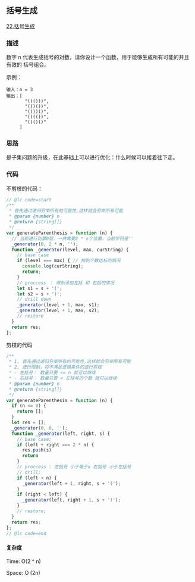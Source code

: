 ## 括号生成

[22.括号生成](https://leetcode-cn.com/problems/generate-parentheses/)

### 描述

数字 n 代表生成括号的对数，请你设计一个函数，用于能够生成所有可能的并且 有效的 括号组合。

示例：

```
输入：n = 3
输出：[
       "((()))",
       "(()())",
       "(())()",
       "()(())",
       "()()()"
     ]

```

### 思路

是子集问题的升级，在此基础上可以进行优化：什么时候可以接着往下走。




### 代码

不剪枝的代码：

```js
// @lc code=start
/**
 * 首先通过递归穷举所有的可能性,这样就会穷举所有可能
 * @param {number} n
 * @return {string[]}
 */
var generateParenthesis = function (n) {
  // 当前进行到第0层，一共需要2 * n个位置，当前字符是''
  _generator(0, 2 * n, '');
  function _generator(level, max, curString) {
    // base case 
    if (level === max) { // 找到个数达标的情况
      console.log(curString);
      return;
    }
    // proccess ： 得到添加左括 和 右括的情况
    let s1 = s + '(';
    let s2 = s + ')';
    // drill down
    _generator(level + 1, max, s1);
    _generator(level + 1, max, s2);
    // restore
  }
  return res;
};
```

剪枝的代码

```js
/**
 * 1. 首先通过递归穷举所有的可能性,这样就会穷举所有可能
 * 2. 进行限制，将不满足逻辑条件的进行剪枝
 * - 左括号： 数量只要 <= n 就可以继续
 * - 右括号： 数量只要 < 左括号的个数 就可以继续
 * @param {number} n
 * @return {string[]}
 */
var generateParenthesis = function (n) {
  if (n <= 0) {
    return [];
  }
  let res = [];
  _generator(0, 0, '');
  function _generator(left, right, s) {
    // base case;
    if (left + right === 2 * n) {
      res.push(s)
      return
    }
    // proccess : 左括号 小于等于n 右括号 小于左括号
    // drill;
    if (left < n) {
      _generator(left + 1, right, s + '(');
    }
    if (right < left) {
      _generator(left, right + 1, s + ')');
    }
    // restore;
  }
  return res;
};
// @lc code=end

```

#### 复杂度

Time: O(2 ^ n)

Space: O (2n)
